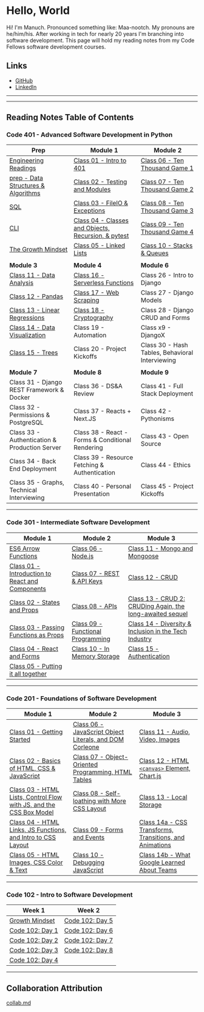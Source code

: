 # Hello, World

Hi! I'm Manuch. Pronounced something like: Maa-nootch. My pronouns are he/him/his. After working in tech for nearly 20 years I'm branching into software development. This page will hold my reading notes from my Code Fellows software development courses.

## Links

- [GitHub](https://github.com/mcsadri/)
- [LinkedIn](https://www.linkedin.com/in/manuch-sadri)

---
---

## Reading Notes Table of Contents

### Code 401 - Advanced Software Development in Python

| **Prep** | Module 1 | Module 2 |
|---|---|---|
| [Engineering Readings](https://github.com/mcsadri/Reading-Notes/blob/main/Code-401py/prep-01-eng.md) | [Class 01 - Intro to 401]( https://github.com/mcsadri/Reading-Notes/blob/main/Code-401py/class-01.md ) | [Class 06 - Ten Thousand Game 1]( https://github.com/mcsadri/Reading-Notes/blob/main/Code-401py/class-06.md ) |
| [prep - Data Structures & Algorithms](https://github.com/mcsadri/Reading-Notes/blob/main/Code-401py/prep-02-dsa.md) | [Class 02 - Testing and Modules]( https://github.com/mcsadri/Reading-Notes/blob/main/Code-401py/class-02.md ) | [Class 07 - Ten Thousand Game 2]( https://github.com/mcsadri/Reading-Notes/blob/main/Code-401py/class-07.md ) |
| [SQL](https://github.com/mcsadri/Reading-Notes/blob/main/Code-401py/prep-03-sql.md) | [Class 03 - FileIO & Exceptions]( https://github.com/mcsadri/Reading-Notes/blob/main/Code-401py/class-03.md ) | [Class 08 - Ten Thousand Game 3]( https://github.com/mcsadri/Reading-Notes/blob/main/Code-401py/class-08.md ) |
| [CLI](https://github.com/mcsadri/Reading-Notes/blob/main/Code-401py/prep-04-cli.md) | [Class 04 - Classes and Objects, Recursion, & pytest]( https://github.com/mcsadri/Reading-Notes/blob/main/Code-401py/class-04.md ) | [Class 09 - Ten Thousand Game 4]( https://github.com/mcsadri/Reading-Notes/blob/main/Code-401py/class-09.md ) |
| [The Growth Mindset](https://github.com/mcsadri/Reading-Notes/blob/main/Code-401py/prep-05-gro.md) | [Class 05 - Linked Lists]( https://github.com/mcsadri/Reading-Notes/blob/main/Code-401py/class-05.md ) | [Class 10 - Stacks & Queues]( https://github.com/mcsadri/Reading-Notes/blob/main/Code-401py/class-10.md ) |
|  |  |  |
| **Module 3** | **Module 4** | **Module 6** |
| [Class 11 - Data Analysis](https://github.com/mcsadri/Reading-Notes/blob/main/Code-401py/class-11.md) | [Class 16 - Serverless Functions](https://github.com/mcsadri/Reading-Notes/blob/main/Code-401py/class-16.md) | Class 26 - Intro to Django |
| [Class 12 - Pandas](https://github.com/mcsadri/Reading-Notes/blob/main/Code-401py/class-12.md) | [Class 17 - Web Scraping](https://github.com/mcsadri/Reading-Notes/blob/main/Code-401py/class-17.md) | Class 27 - Django Models |
| [Class 13 - Linear Regressions](https://github.com/mcsadri/Reading-Notes/blob/main/Code-401py/class-13.md) | [Class 18 - Cryptography](https://github.com/mcsadri/Reading-Notes/blob/main/Code-401py/class-18.md) | Class 28 - Django CRUD and Forms |
| [Class 14 - Data Visualization](https://github.com/mcsadri/Reading-Notes/blob/main/Code-401py/class-14.md) | Class 19 - Automation | Class x9 - DjangoX |
| [Class 15 - Trees](https://github.com/mcsadri/Reading-Notes/blob/main/Code-401py/class-15.md) | Class 20 - Project Kickoffs | Class 30 - Hash Tables, Behavioral Interviewing |
|  |  |  |
| **Module 7** | **Module 8** | **Module 9** |
| Class 31 - Django REST Framework & Docker | Class 36 - DS&A Review | Class 41 - Full Stack Deployment |
| Class 32 - Permissions & PostgreSQL | Class 37 - Reacts + Next.JS | Class 42 - Pythonisms |
| Class 33 - Authentication & Production Server | Class 38 - React - Forms & Conditional Rendering | Class 43 - Open Source |
| Class 34 - Back End Deployment | Class 39 - Resource Fetching & Authentication | Class 44 - Ethics |
| Class 35 - Graphs, Technical Interviewing | Class 40 - Personal Presentation | Class 45 - Project Kickoffs|

---

### **Code 301 - Intermediate Software Development**

| Module 1 | Module 2 | Module 3 |
|---|---|---|
| [ES6 Arrow Functions](https://github.com/mcsadri/Reading-Notes/blob/main/Code-301/prep-ES6-arrow-functions.md) | [Class 06 - Node.js](https://github.com/mcsadri/Reading-Notes/blob/main/Code-301/class-06.md) | [Class 11 - Mongo and Mongoose](https://github.com/mcsadri/Reading-Notes/blob/main/Code-301/class-11.md) |
| [Class 01 - Introduction to React and Components](https://github.com/mcsadri/Reading-Notes/blob/main/Code-301/class-01.md) | [Class 07 - REST & API Keys](https://github.com/mcsadri/Reading-Notes/blob/main/Code-301/class-07.md) | [Class 12 - CRUD](https://github.com/mcsadri/Reading-Notes/blob/main/Code-301/class-12.md) |
| [Class 02 - States and Props](https://github.com/mcsadri/Reading-Notes/blob/main/Code-301/class-02.md) | [Class 08 - APIs](https://github.com/mcsadri/Reading-Notes/blob/main/Code-301/class-08.md) | [Class 13 - CRUD 2: CRUDing Again, the long-awaited sequel](https://github.com/mcsadri/Reading-Notes/blob/main/Code-301/class-13.md) |
| [Class 03 - Passing Functions as Props](https://github.com/mcsadri/Reading-Notes/blob/main/Code-301/class-03.md) | [Class 09 - Functional Programming](https://github.com/mcsadri/Reading-Notes/blob/main/Code-301/class-09.md) | [Class 14 - Diversity & Inclusion in the Tech Industry](https://github.com/mcsadri/Reading-Notes/blob/main/Code-301/class-14.md) |
| [Class 04 - React and Forms](https://github.com/mcsadri/Reading-Notes/blob/main/Code-301/class-04.md) | [Class 10 - In Memory Storage](https://github.com/mcsadri/Reading-Notes/blob/main/Code-301/class-10.md) | [Class 15 - Authentication](https://github.com/mcsadri/Reading-Notes/blob/main/Code-301/class-15.md) |
| [Class 05 - Putting it all together](https://github.com/mcsadri/Reading-Notes/blob/main/Code-301/class-05.md) |  |  |

---

### Code 201 - Foundations of Software Development

| Module 1 | Module 2 | Module 3 |
|---|---|---|
| [Class 01 - Getting Started](https://github.com/mcsadri/Reading-Notes/blob/main/Code-201/class-01.md) | [Class 06 - JavaScript Object Literals, and DOM Corleone](https://github.com/mcsadri/Reading-Notes/blob/main/Code-201/class-06.md) | [Class 11 - Audio, Video, Images](https://github.com/mcsadri/Reading-Notes/blob/main/Code-201/class-11.md) |
| [Class 02 - Basics of HTML, CSS & JavaScript](https://github.com/mcsadri/Reading-Notes/blob/main/Code-201/class-02.md) | [Class 07 - Object-Oriented Programming, HTML Tables](https://github.com/mcsadri/Reading-Notes/blob/main/Code-201/class-07.md) | [Class 12 - HTML `<canvas>` Element, Chart.js](https://github.com/mcsadri/Reading-Notes/blob/main/Code-201/class-12.md) |
| [Class 03 - HTML Lists, Control Flow with JS, and the CSS Box Model](https://github.com/mcsadri/Reading-Notes/blob/main/Code-201/class-03.md) | [Class 08 - Self-loathing with More CSS Layout](https://github.com/mcsadri/Reading-Notes/blob/main/Code-201/class-08.md) | [Class 13 - Local Storage](https://github.com/mcsadri/Reading-Notes/blob/main/Code-201/class-13.md) |
| [Class 04 - HTML Links, JS Functions, and Intro to CSS Layout](https://github.com/mcsadri/Reading-Notes/blob/main/Code-201/class-04.md) | [Class 09 - Forms and Events](https://github.com/mcsadri/Reading-Notes/blob/main/Code-201/class-09.md) | [Class 14a - CSS Transforms, Transitions, and Animations](https://github.com/mcsadri/Reading-Notes/blob/main/Code-201/class-14a.md) |
| [Class 05 - HTML Images, CSS Color & Text](https://github.com/mcsadri/Reading-Notes/blob/main/Code-201/class-05.md) | [Class 10 - Debugging JavaScript](https://github.com/mcsadri/Reading-Notes/blob/main/Code-201/class-10.md) | [Class 14b - What Google Learned About Teams](https://github.com/mcsadri/Reading-Notes/blob/main/Code-201/class-14b.md) |

---

### Code 102 - Intro to Software Development

| Week 1 | Week 2 |
|---|---|
| [Growth Mindset](https://github.com/mcsadri/Reading-Notes/blob/main/Code-102/growth.md) | [Code 102: Day 5](https://github.com/mcsadri/Reading-Notes/blob/main/Code-102/day5css.md) |
| [Code 102: Day 1](https://github.com/mcsadri/Reading-Notes/blob/main/Code-102/markdown.md) | [Code 102: Day 6](https://github.com/mcsadri/Reading-Notes/blob/main/Code-102/day6javascript.md) |
| [Code 102: Day 2](https://github.com/mcsadri/Reading-Notes/blob/main/Code-102/daytwo.md) | [Code 102: Day 7](https://github.com/mcsadri/Reading-Notes/blob/main/Code-102/day7javascriptCont.md) |
| [Code 102: Day 3](https://github.com/mcsadri/Reading-Notes/blob/main/Code-102/day3.md) | [Code 102: Day 8](https://github.com/mcsadri/Reading-Notes/blob/main/Code-102/day8evenmorejavascript.md) |
| [Code 102: Day 4](https://github.com/mcsadri/Reading-Notes/blob/main/Code-102/day4html.md) |  |

---

## Collaboration Attribution

[collab.md](https://github.com/mcsadri/Reading-Notes/blob/main/collab.md)
